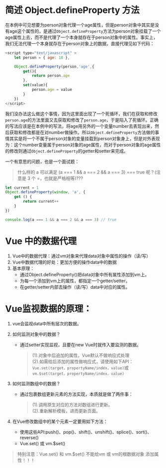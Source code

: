 # 简述 Object.defineProperty 方法
在本例中可见想要为person对象代理一个age属性，但是person对象中其实是没有age这个属性的，是通过`Object.defineProperty`方法为person对象挂载了一个age属性上去，而不是代理了一个本身就存在于person对象中的属性。事实上，我们无法代理一个本身就存在于person对象上的数据，直接代理见如下代码：
```javascript
<script type="text/javascript" >
    let person = { age: 18 },

    Object.defineProperty(person,'age',{
        get(){
            return person.age
        },
        set(value){
            person.age = value
        }
    })
</script>
```
我们没办法这么做这个事情，因为这里面出现了一个死循环，我们在获取和修改`person.age`的方法里面又去获取和修改了`person.age`，于是陷入了死循环。正确的写法应该是在本例中的写法，将age用另外的一个变量number去表现出来，然后获取和修改都是在对number做操作。所以`Object.defineProperty`方法做的事情其实是将一个不属于person对象的变量挂载到person对象身上，但是对外表现为：这个number变量属于person对象的age属性，而对于person对象的age属性的修改则通过`Object.defineProperty`的getter和setter来完成。

一个有意思的问题，也是一个面试题：  
> 什么样的 a 可以满足 (a === 1 && a === 2 && a === 3) === true 呢？(注意是 3 个 =，也就是严格相等)???

```javascript
let current = 1
Object.defineProperty(window, 'a', {
    get () {
        return current++
    }
})

console.log(a === 1 && a === 2 && a === 3) // true
```

# Vue 中的数据代理
1. Vue中的数据代理：通过vm对象来代理data对象中属性的操作（读/写）
2. Vue中数据代理的好处：更加方便的操作data中的数据
3. 基本原理：
    - 通过Object.defineProperty()把data对象中所有属性添加到vm上。
    - 为每一个添加到vm上的属性，都指定一个getter/setter。
    - 在getter/setter内部去操作（读/写）data中对应的属性。

# Vue监视数据的原理：
1. vue会监视data中所有层次的数据。

2. 如何监测对象中的数据？
    - 通过setter实现监视，且要在new Vue时就传入要监测的数据。
        > (1).对象中后追加的属性，Vue默认不做响应式处理  
        > (2).如需给后添加的属性做响应式，请使用如下API：
        `Vue.set(target，propertyName/index，value)`或 `vm.$set(target，propertyName/index，value)`

3. 如何监测数组中的数据？
    - 通过包裹数组更新元素的方法实现，本质就是做了两件事：
        > (1).调用原生对应的方法对数组进行更新。  
        > (2).重新解析模板，进而更新页面。

4. 在Vue修改数组中的某个元素一定要用如下方法：
    - 使用这些API:push()、pop()、shift()、unshift()、splice()、sort()、reverse()
    - Vue.set() 或 vm.$set()

> 特别注意：Vue.set() 和 vm.$set() 不能给vm 或 vm的根数据对象 添加属性！！！
